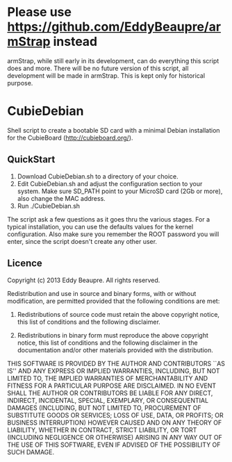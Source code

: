 Please use https://github.com/EddyBeaupre/armStrap instead
==========================================================

armStrap, while still early in its development, can do everything this script does and more. There will be no future version of this script, all development will be made in armStrap. This is kept only for historical purpose.

CubieDebian
===========

Shell script to create a bootable SD card with a minimal Debian installation for the CubieBoard (http://cubieboard.org/).

QuickStart
----------

1. Download CubieDebian.sh to a directory of your choice.
2. Edit CubieDebian.sh and adjust the configuration section to your system. Make sure SD_PATH point to your MicroSD card (2Gb or more), also change the MAC address.
3. Run ./CubieDebian.sh

The script ask a few questions as it goes thru the various stages. For a typical installation, you can use the defaults values for the kernel configuration. Also make sure you remember the ROOT password you will enter, since the script doesn't create any other user.

Licence
-------
Copyright (c) 2013 Eddy Beaupre. All rights reserved.

Redistribution and use in source and binary forms, with or without modification, are permitted provided that the following conditions are met:

1. Redistributions of source code must retain the above copyright notice, this list of conditions and the following disclaimer.
 
2. Redistributions in binary form must reproduce the above copyright notice, this list of conditions and the following disclaimer in the documentation and/or other materials provided with the distribution.

THIS SOFTWARE IS PROVIDED BY THE AUTHOR AND CONTRIBUTORS ``AS IS'' AND ANY EXPRESS OR IMPLIED WARRANTIES, INCLUDING, BUT NOT LIMITED TO, THE IMPLIED WARRANTIES OF MERCHANTABILITY AND FITNESS FOR A PARTICULAR PURPOSE ARE DISCLAIMED.  IN NO EVENT SHALL THE AUTHOR OR CONTRIBUTORS BE LIABLE FOR ANY DIRECT, INDIRECT, INCIDENTAL, SPECIAL, EXEMPLARY, OR CONSEQUENTIAL DAMAGES (INCLUDING, BUT NOT LIMITED TO, PROCUREMENT OF SUBSTITUTE GOODS OR SERVICES; LOSS OF USE, DATA, OR PROFITS; OR BUSINESS INTERRUPTION) HOWEVER CAUSED AND ON ANY THEORY OF LIABILITY, WHETHER IN CONTRACT, STRICT LIABILITY, OR TORT (INCLUDING NEGLIGENCE OR OTHERWISE) ARISING IN ANY WAY OUT OF THE USE OF THIS SOFTWARE, EVEN IF ADVISED OF THE POSSIBILITY OF SUCH DAMAGE.
